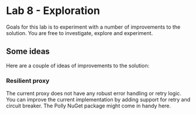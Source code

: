 # Lab 8 - Exploration

Goals for this lab is to experiment with a number of improvements to the solution. You are free to investigate, explore and experiment.

## Some ideas

Here are a couple of ideas of improvements to the solution:

### Resilient proxy

The current proxy does not have any robust error handling or retry logic. You can improve the current implementation by adding support for retry and circuit breaker. The Polly NuGet package might come in handy here.